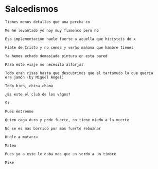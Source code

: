 # Salcedismos

```
Tienes menos detalles que una percha co
```

```
Me he levantado yo hoy muy flamenco pero no
```

```
Esa implementación huele fuerte a aquella que hicisteis de x
```

```
Fíate de Cristo y no cenes y verás mañana que hambre tienes
```

```
Ya hemos echado demasiada pintura en esta pared
```

```
Para este viaje no necesito alforjas
```

```
Todo eran risas hasta que descubrimos que el tartamudo lo que quería era jamón (by Miguel Ángel)
```

```
Todo bien, china chana
```

```
¿Es este el club de los vágos?

Si

Pues éntrenme
```

```
Quien caga duro y pede fuerte, no tiene miedo a la muerte
```


```
No se es mas borrico por mas fuerte rebuznar
```

```
Huele a matanza

Mateo
```


```
Pues yo a este le daba mas que un sordo a un timbre

Mike
```
